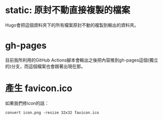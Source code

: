 # static: 原封不動直接複製的檔案

Hugo會把這個資料夾下的所有檔案原封不動的複製到輸出的資料夾。

# gh-pages

目前我所利用的GitHub Actions腳本會輸出之後把內容推到gh-pages這個(獨立的)分支，而這個檔案也會跟著出現在那。

# 產生 favicon.ico

如果我們修icon的話：

```
convert icon.png -resize 32x32 favicon.ico
```
